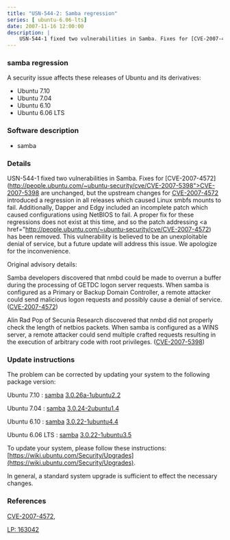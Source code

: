 ```yaml
---
title: "USN-544-2: Samba regression"
series: [ ubuntu-6.06-lts]
date: 2007-11-16 12:00:00
description: |
    USN-544-1 fixed two vulnerabilities in Samba. Fixes for [CVE-2007-4572](http://people.ubuntu.com/~ubuntu-security/cve/CVE-2007-5398">CVE-2007-5398</a> are unchanged, but the upstream changes for <a href="http://people.ubuntu.com/~ubuntu-security/cve/CVE-2007-4572">CVE-2007-4572</a> introduced a regression in all releases which caused Linux smbfs mounts to fail. Additionally, Dapper and Edgy included an incomplete patch which caused configurations using NetBIOS to fail. A proper fix for these regressions does not exist at this time, and so the patch addressing <a href="http://people.ubuntu.com/~ubuntu-security/cve/CVE-2007-4572) has been removed. This vulnerability is believed to be an unexploitable denial of service, but a future update will address this issue. We apologize for the inconvenience.
--- 
```

 
### samba regression

A security issue affects these releases of Ubuntu and its derivatives:

* Ubuntu 7.10
* Ubuntu 7.04
* Ubuntu 6.10
* Ubuntu 6.06 LTS

### Software description

* samba 

### Details

USN-544-1 fixed two vulnerabilities in Samba. Fixes for [CVE-2007-4572](http://people.ubuntu.com/~ubuntu-security/cve/CVE-2007-5398">CVE-2007-5398</a> are unchanged, but the upstream changes for <a href="http://people.ubuntu.com/~ubuntu-security/cve/CVE-2007-4572">CVE-2007-4572</a> introduced a regression in all releases which caused Linux smbfs mounts to fail. Additionally, Dapper and Edgy included an incomplete patch which caused configurations using NetBIOS to fail. A proper fix for these regressions does not exist at this time, and so the patch addressing <a href="http://people.ubuntu.com/~ubuntu-security/cve/CVE-2007-4572) has been removed. This vulnerability is believed to be an unexploitable denial of service, but a future update will address this issue. We apologize for the inconvenience.

Original advisory details:

 Samba developers discovered that nmbd could be made to overrun a buffer during the processing of GETDC logon server requests. When samba is configured as a Primary or Backup Domain Controller, a remote attacker could send malicious logon requests and possibly cause a denial of service. ([CVE-2007-4572](http://people.ubuntu.com/~ubuntu-security/cve/CVE-2007-4572))

 Alin Rad Pop of Secunia Research discovered that nmbd did not properly check the length of netbios packets. When samba is configured as a WINS server, a remote attacker could send multiple crafted requests resulting in the execution of arbitrary code with root privileges. ([CVE-2007-5398](http://people.ubuntu.com/~ubuntu-security/cve/CVE-2007-5398))

### Update instructions

The problem can be corrected by updating your system to the following package version:

Ubuntu 7.10
 : [samba](https://launchpad.net/ubuntu/+source/samba) <span> [3.0.26a-1ubuntu2.2](https://launchpad.net/ubuntu/+source/samba/3.0.26a-1ubuntu2.2) </span> 

Ubuntu 7.04
 : [samba](https://launchpad.net/ubuntu/+source/samba) <span> [3.0.24-2ubuntu1.4](https://launchpad.net/ubuntu/+source/samba/3.0.24-2ubuntu1.4) </span> 

Ubuntu 6.10
 : [samba](https://launchpad.net/ubuntu/+source/samba) <span> [3.0.22-1ubuntu4.4](https://launchpad.net/ubuntu/+source/samba/3.0.22-1ubuntu4.4) </span> 

Ubuntu 6.06 LTS
 : [samba](https://launchpad.net/ubuntu/+source/samba) <span> [3.0.22-1ubuntu3.5](https://launchpad.net/ubuntu/+source/samba/3.0.22-1ubuntu3.5) </span> 

To update your system, please follow these instructions: [https://wiki.ubuntu.com/Security/Upgrades](https://wiki.ubuntu.com/Security/Upgrades).

In general, a standard system upgrade is sufficient to effect the necessary changes. 

### References

 [CVE-2007-4572](http://people.ubuntu.com/~ubuntu-security/cve/CVE-2007-4572), 

 [LP: 163042](https://launchpad.net/bugs/163042)
 
